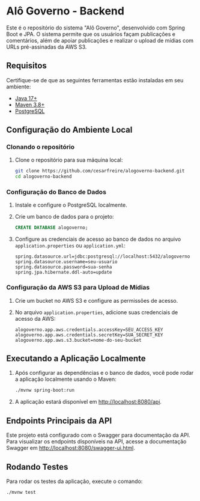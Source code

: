 # Alô Governo - Backend

Este é o repositório do sistema "Alô Governo", desenvolvido com Spring Boot e JPA. O sistema permite que os usuários façam publicações e comentários, além de apoiar publicações e realizar o upload de mídias com URLs pré-assinadas da AWS S3.

## Requisitos

Certifique-se de que as seguintes ferramentas estão instaladas em seu ambiente:

- [Java 17+](https://adoptium.net/)
- [Maven 3.8+](https://maven.apache.org/install.html)
- [PostgreSQL](https://www.postgresql.org/download/)

## Configuração do Ambiente Local

### Clonando o repositório

1. Clone o repositório para sua máquina local:

    ```bash
    git clone https://github.com/cesarfreire/alogoverno-backend.git
    cd alogoverno-backend
    ```

### Configuração do Banco de Dados

1. Instale e configure o PostgreSQL localmente.
2. Crie um banco de dados para o projeto:

    ```sql
    CREATE DATABASE alogoverno;
    ```

3. Configure as credenciais de acesso ao banco de dados no arquivo `application.properties` ou `application.yml`:

    ```properties
    spring.datasource.url=jdbc:postgresql://localhost:5432/alogoverno
    spring.datasource.username=seu-usuario
    spring.datasource.password=sua-senha
    spring.jpa.hibernate.ddl-auto=update
    ```

### Configuração da AWS S3 para Upload de Mídias

1. Crie um bucket no AWS S3 e configure as permissões de acesso.
2. No arquivo `application.properties`, adicione suas credenciais de acesso da AWS:

    ```properties
   alogoverno.app.aws.credentials.accessKey=SEU_ACCESS_KEY
   alogoverno.app.aws.credentials.secretKey=SUA_SECRET_KEY
   alogoverno.app.aws.s3.bucket=nome-do-seu-bucket
    ```

## Executando a Aplicação Localmente

1. Após configurar as dependências e o banco de dados, você pode rodar a aplicação localmente usando o Maven:

    ```bash
    ./mvnw spring-boot:run
    ```

2. A aplicação estará disponível em [http://localhost:8080/api](http://localhost:8080/api).

## Endpoints Principais da API

Este projeto está configurado com o Swagger para documentação da API. 
Para visualizar os endpoints disponíveis na API, acesse a documentação Swagger em [http://localhost:8080/swagger-ui.html](http://localhost:8080/swagger-ui.html).

## Rodando Testes

Para rodar os testes da aplicação, execute o comando:

```bash
./mvnw test
